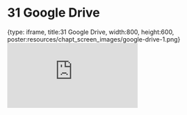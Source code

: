 # 31 Google Drive
 
{type: iframe, title:31 Google Drive, width:800, height:600, poster:resources/chapt_screen_images/google-drive-1.png}
![](https://datatrail-jhu.github.io/DataTrail/no_toc/google-drive-1.html)
 

 
